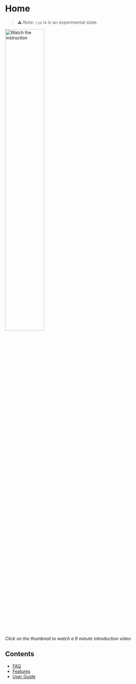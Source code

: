 # Home

> ⚠️ Note: `rye` is in an experimental state.


  <a href="https://youtu.be/CyI8TBuKPF0">
    <img src="https://img.youtube.com/vi/CyI8TBuKPF0/sddefault.jpg" alt="Watch the instruction" width="50%">
  </a>
  <p><em>Click on the thumbnail to watch a 9 minute introduction video</em></p>


## Contents

* [FAQ](./faq.md)
* [Features](./features.md)
* [User Guide](./user_guide.md)

